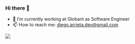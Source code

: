### Hi there 👋

- 🔭 I’m currently working at Globant as Software Engineer
- 📫 How to reach me: diego.arrieta.dev@gmail.com


![](https://komarev.com/ghpvc/?username=DiegoArrieta)
<!--
**DiegoArrieta/DiegoArrieta** is a ✨ _special_ ✨ repository because its `README.md` (this file) appears on your GitHub profile.

Here are some ideas to get you started:


- 🌱 I’m currently learning ...
- 👯 I’m looking to collaborate on ...
- 🤔 I’m looking for help with ...
- 💬 Ask me about ...

- 😄 Pronouns: ...
- ⚡ Fun fact: ...
-->
